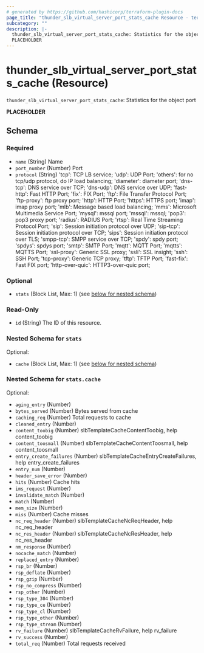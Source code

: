 ```yaml
---
# generated by https://github.com/hashicorp/terraform-plugin-docs
page_title: "thunder_slb_virtual_server_port_stats_cache Resource - terraform-provider-thunder"
subcategory: ""
description: |-
  thunder_slb_virtual_server_port_stats_cache: Statistics for the object port
  PLACEHOLDER
---
```


# thunder_slb_virtual_server_port_stats_cache (Resource)

`thunder_slb_virtual_server_port_stats_cache`: Statistics for the object port

__PLACEHOLDER__



<!-- schema generated by tfplugindocs -->
## Schema

### Required

- `name` (String) Name
- `port_number` (Number) Port
- `protocol` (String) 'tcp': TCP LB service; 'udp': UDP Port; 'others': for no tcp/udp protocol, do IP load balancing; 'diameter': diameter port; 'dns-tcp': DNS service over TCP; 'dns-udp': DNS service over UDP; 'fast-http': Fast HTTP Port; 'fix': FIX Port; 'ftp': File Transfer Protocol Port; 'ftp-proxy': ftp proxy port; 'http': HTTP Port; 'https': HTTPS port; 'imap': imap proxy port; 'mlb': Message based load balancing; 'mms': Microsoft Multimedia Service Port; 'mysql': mssql port; 'mssql': mssql; 'pop3': pop3 proxy port; 'radius': RADIUS Port; 'rtsp': Real Time Streaming Protocol Port; 'sip': Session initiation protocol over UDP; 'sip-tcp': Session initiation protocol over TCP; 'sips': Session initiation protocol over TLS; 'smpp-tcp': SMPP service over TCP; 'spdy': spdy port; 'spdys': spdys port; 'smtp': SMTP Port; 'mqtt': MQTT Port; 'mqtts': MQTTS Port; 'ssl-proxy': Generic SSL proxy; 'ssli': SSL insight; 'ssh': SSH Port; 'tcp-proxy': Generic TCP proxy; 'tftp': TFTP Port; 'fast-fix': Fast FIX port; 'http-over-quic': HTTP3-over-quic port;

### Optional

- `stats` (Block List, Max: 1) (see [below for nested schema](#nestedblock--stats))

### Read-Only

- `id` (String) The ID of this resource.

<a id="nestedblock--stats"></a>
### Nested Schema for `stats`

Optional:

- `cache` (Block List, Max: 1) (see [below for nested schema](#nestedblock--stats--cache))

<a id="nestedblock--stats--cache"></a>
### Nested Schema for `stats.cache`

Optional:

- `aging_entry` (Number)
- `bytes_served` (Number) Bytes served from cache
- `caching_req` (Number) Total requests to cache
- `cleaned_entry` (Number)
- `content_toobig` (Number) slbTemplateCacheContentToobig, help content_toobig
- `content_toosmall` (Number) slbTemplateCacheContentToosmall, help content_toosmall
- `entry_create_failures` (Number) slbTemplateCacheEntryCreateFailures, help entry_create_failures
- `entry_num` (Number)
- `header_save_error` (Number)
- `hits` (Number) Cache hits
- `ims_request` (Number)
- `invalidate_match` (Number)
- `match` (Number)
- `mem_size` (Number)
- `miss` (Number) Cache misses
- `nc_req_header` (Number) slbTemplateCacheNcReqHeader, help nc_req_header
- `nc_res_header` (Number) slbTemplateCacheNcResHeader, help nc_res_header
- `nm_response` (Number)
- `nocache_match` (Number)
- `replaced_entry` (Number)
- `rsp_br` (Number)
- `rsp_deflate` (Number)
- `rsp_gzip` (Number)
- `rsp_no_compress` (Number)
- `rsp_other` (Number)
- `rsp_type_304` (Number)
- `rsp_type_ce` (Number)
- `rsp_type_cl` (Number)
- `rsp_type_other` (Number)
- `rsp_type_stream` (Number)
- `rv_failure` (Number) slbTemplateCacheRvFailure, help rv_failure
- `rv_success` (Number)
- `total_req` (Number) Total requests received


